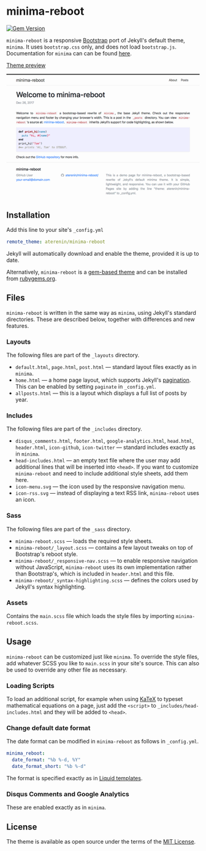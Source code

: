# minima-reboot

[![Gem Version](https://badge.fury.io/rb/minima-reboot.svg)](https://badge.fury.io/rb/minima-reboot)

`minima-reboot` is a responsive [Bootstrap](https://getbootstrap.com/) port of Jekyll's default theme, `minima`. It uses `bootstrap.css` only, and does not load `bootstrap.js`. Documentation for `minima` can can be found [here](https://github.com/jekyll/minima).


[Theme preview](https://aterenin.github.io/minima-reboot/)

![minima theme preview](/screenshot.png)

## Installation

Add this line to your site's `_config.yml`

```yaml
remote_theme: aterenin/minima-reboot
```

Jekyll will automatically download and enable the theme, provided it is up to date.

Alternatively, `minima-reboot` is a [gem-based theme](https://jekyllrb.com/docs/themes/) and can be installed from [rubygems.org](https://rubygems.org/gems/minima-reboot).


## Files

`minima-reboot` is written in the same way as `minima`, using Jekyll's standard directories.
These are described below, together with differences and new features.

### Layouts

The following files are part of the `_layouts` directory.

  - `default.html`, `page.html`, `post.html` &mdash; standard layout files exactly as in `minima`.
  - `home.html` &mdash; a home page layout, which supports Jekyll's [pagination](https://jekyllrb.com/docs/pagination/). This can be enabled by setting `paginate` in `_config.yml`.
  - `allposts.html` &mdash; this is a layout which displays a full list of posts by year.

### Includes

The following files are part of the `_includes` directory.

  - `disqus_comments.html`, `footer.html`, `google-analytics.html`, `head.html`, `header.html`, `icon-github`, `icon-twitter` &mdash; standard includes exactly as in `minima`.
  - `head-includes.html` &mdash; an empty text file where the user may add additional lines that will be inserted into `<head>`. If you want to customize `minima-reboot` and need to include additional style sheets, add them here.
  - `icon-menu.svg` &mdash; the icon used by the responsive navigation menu.
  - `icon-rss.svg` &mdash; instead of displaying a text RSS link, `minima-reboot` uses an icon.

### Sass

The following files are part of the `_sass` directory.

  - `minima-reboot.scss` &mdash; loads the required style sheets.
  - `minima-reboot/_layout.scss` &mdash; contains a few layout tweaks on top of Bootstrap's reboot style.
  - `minima-reboot/_responsive-nav.scss` &mdash; to enable responsive navigation without JavaScript, `minima-reboot` uses its own implementation rather than Bootstrap's, which is included in `header.html` and this file.
  - `minima-reboot/_syntax-highlighting.scss` &mdash; defines the colors used by Jekyll's syntax highlighting.

### Assets

Contains the `main.scss` file which loads the style files by importing `minima-reboot.scss`.


## Usage

`minima-reboot` can be customized just like `minima`.
To override the style files, add whatever SCSS you like to `main.scss` in your site's source.
This can also be used to override any other file as necessary.

### Loading Scripts

To load an additional script, for example when using [KaTeX](https://github.com/khan/katex/) to typeset mathematical equations on a page, just add the `<script>` to `_includes/head-includes.html` and they will be added to `<head>`.

### Change default date format

The date format can be modified in `minima-reboot` as follows in `_config.yml`.

```yaml
minima_reboot:
  date_format: "%b %-d, %Y"
  date_format_short: "%b %-d"
```

The format is specified exactly as in [Liquid templates](https://shopify.github.io/liquid/filters/date/).

### Disqus Comments and Google Analytics

These are enabled exactly as in `minima`.


## License

The theme is available as open source under the terms of the [MIT License](https://opensource.org/licenses/MIT).
